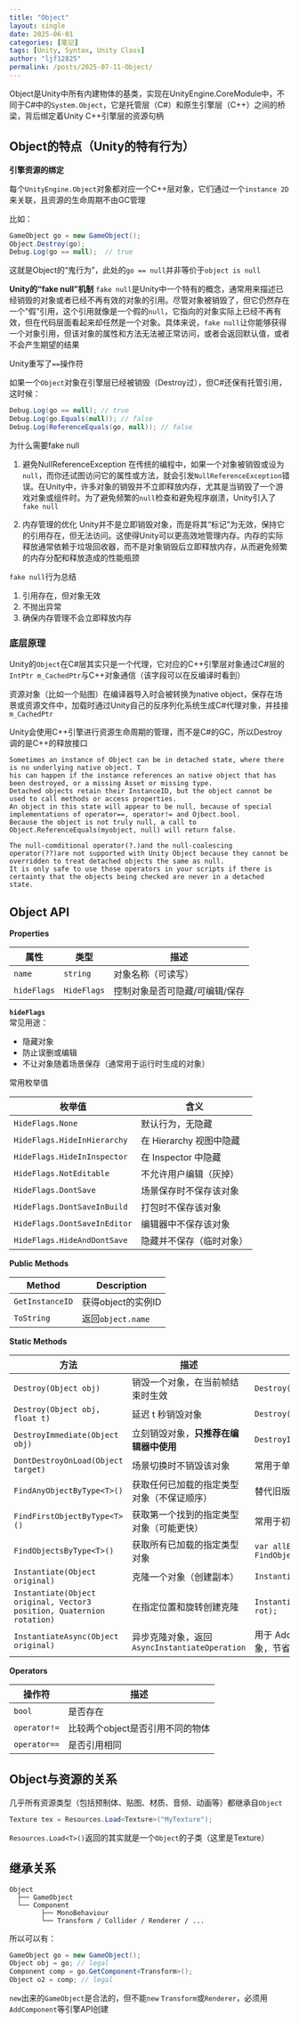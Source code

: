 ```yaml
---
title: "Object"
layout: single
date: 2025-06-01
categories: [笔记]
tags: [Unity, Syntax, Unity Class]
author: "ljf12825"
permalink: /posts/2025-07-11-Object/
---
```

Object是Unity中所有内建物体的基类，实现在UnityEngine.CoreModule中，不同于C#中的`System.Object`，它是托管层（C#）和原生引擎层（C++）之间的桥梁，背后绑定着Unity C++引擎层的资源句柄

## Object的特点（Unity的特有行为）
**引擎资源的绑定**

每个`UnityEngine.Object`对象都对应一个C++层对象，它们通过一个`instance 2D`来关联，且资源的生命周期不由GC管理

比如：
```cs
GameObject go = new GameObject();
Object.Destroy(go);
Debug.Log(go == null);  // true
```
这就是Object的“鬼行为”，此处的`go == null`并非等价于`object is null`

**Unity的“fake null”机制**
`fake null`是Unity中一个特有的概念，通常用来描述已经销毁的对象或者已经不再有效的对象的引用。尽管对象被销毁了，但它仍然存在一个“假”引用，这个引用就像是一个假的`null`，它指向的对象实际上已经不再有效，但在代码层面看起来却任然是一个对象。具体来说，`fake null`让你能够获得一个对象引用，但该对象的属性和方法无法被正常访问，或者会返回默认值，或者不会产生期望的结果

Unity重写了`==`操作符

如果一个`Object`对象在引擎层已经被销毁（Destroy过），但C#还保有托管引用，这时候：
```cs
Debug.Log(go == null); // true
Debug.Log(go.Equals(null)); // false
Debug.Log(ReferenceEquals(go, null)); // false
```

为什么需要fake null
1. 避免NullReferenceException
在传统的编程中，如果一个对象被销毁或设为`null`，而你还试图访问它的属性或方法，就会引发`NullReferenceException`错误。在Unity中，许多对象的销毁并不立即释放内存，尤其是当销毁了一个游戏对象或组件时。为了避免频繁的`null`检查和避免程序崩溃，Unity引入了`fake null`

2. 内存管理的优化
Unity并不是立即销毁对象，而是将其“标记”为无效，保持它的引用存在，但无法访问。这使得Unity可以更高效地管理内存。内存的实际释放通常依赖于垃圾回收器，而不是对象销毁后立即释放内存，从而避免频繁的内存分配和释放造成的性能瓶颈

`fake null`行为总结
1. 引用存在，但对象无效
2. 不抛出异常
3. 确保内存管理不会立即释放内存

### 底层原理
Unity的`Object`在C#层其实只是一个代理，它对应的C++引擎层对象通过C#层的`IntPtr m_CachedPtr`与C++对象通信（该字段可以在反编译时看到）

资源对象（比如一个贴图）在编译器导入时会被转换为native object，保存在场景或资源文件中，加载时通过Unity自己的反序列化系统生成C#代理对象，并挂接`m_CachedPtr`

Unity会使用C++引擎进行资源生命周期的管理，而不是C#的GC，所以Destroy调的是C++的释放接口

```text
Sometimes an instance of Object can be in detached state, where there is no underlying native object. T
his can happen if the instance references an native object that has been destroyed, or a missing Asset or missing type. 
Detached objects retain their InstanceID, but the object cannot be used to call methods or access properties. 
An object in this state will appear to be null, because of special implementations of operator==, operator!= and Ojbect.bool.
Because the object is not truly null, a call to Object.ReferenceEquals(myobject, null) will return false.

The null-comditional operator(?.)and the null-coalescing operator(??)are not supported with Unity Object because they cannot be overridden to treat detached objects the same as null.
It is only safe to use those operators in your scripts if there is certainty that the objects being checked are never in a detached state.
```


## Object API
**Properties**

| 属性 | 类型 | 描述 |
| - | - | - |
| `name` | `string` | 对象名称（可读写） |
| `hideFlags` | `HideFlags` | 控制对象是否可隐藏/可编辑/保存 |

**`hideFlags`**  
常见用途：
- 隐藏对象
- 防止误删或编辑
- 不让对象随着场景保存（通常用于运行时生成的对象）

常用枚举值

| 枚举值                          | 含义                |
| ---------------------------- | ----------------- |
| `HideFlags.None`             | 默认行为，无隐藏          |
| `HideFlags.HideInHierarchy`  | 在 Hierarchy 视图中隐藏 |
| `HideFlags.HideInInspector`  | 在 Inspector 中隐藏   |
| `HideFlags.NotEditable`      | 不允许用户编辑（灰掉）       |
| `HideFlags.DontSave`         | 场景保存时不保存该对象       |
| `HideFlags.DontSaveInBuild`  | 打包时不保存该对象         |
| `HideFlags.DontSaveInEditor` | 编辑器中不保存该对象        |
| `HideFlags.HideAndDontSave`  | 隐藏并不保存（临时对象）      |

**Public Methods**

| Method | Description |
| - | - |
| `GetInstanceID` | 获得object的实例ID |
| `ToString` | 返回`object.name` |

**Static Methods**

| 方法                                                                      | 描述                                    | 示例/说明                                          |
| ----------------------------------------------------------------------- | ------------------------------------- | ---------------------------------------------- |
| `Destroy(Object obj)` | 销毁一个对象，在当前帧结束时生效                      | `Destroy(gameObject);`                         |
| `Destroy(Object obj, float t)` | 延迟 t 秒销毁对象                            | `Destroy(gameObject, 2.0f);`                   |
| `DestroyImmediate(Object obj)` | 立刻销毁对象，**只推荐在编辑器中使用**                 | `DestroyImmediate(gameObject);`                |
| `DontDestroyOnLoad(Object target)` | 场景切换时不销毁该对象                           | 常用于单例或管理器类                                     |
| `FindAnyObjectByType<T>()` | 获取任何已加载的指定类型对象（不保证顺序）                 | 替代旧版 `FindObjectOfType`                        |
| `FindFirstObjectByType<T>()` | 获取第一个找到的指定类型对象（可能更快）                  | 常用于初始化查找                                       |
| `FindObjectsByType<T>()`                                              | 获取所有已加载的指定类型对象                        | `var allEnemies = FindObjectsByType<Enemy>();` |
| `Instantiate(Object original)`                                        | 克隆一个对象（创建副本）                          | `Instantiate(prefab);`                         |
| `Instantiate(Object original, Vector3 position, Quaternion rotation)` | 在指定位置和旋转创建克隆                          | `Instantiate(prefab, pos, rot);`               |
| `InstantiateAsync(Object original)` | 异步克隆对象，返回 `AsyncInstantiateOperation` | 用于 Addressables 或大型对象，节省主线程开销                  |

**Operators**

| 操作符 | 描述 |
| - | - |
| `bool` | 是否存在 |
| `operator!=` | 比较两个object是否引用不同的物体 |
| `operator==` | 是否引用相同 |


## Object与资源的关系
几乎所有资源类型（包括预制体、贴图、材质、音频、动画等）都继承自`Object`
```cs
Texture tex = Resources.Load<Texture>("MyTexture");
```
`Resources.Load<T>()`返回的其实就是一个`Object`的子类（这里是Texture）

## 继承关系
```text
Object
  ├── GameObject
  └── Component
        ├── MonoBehaviour
        └── Transform / Collider / Renderer / ...
```
所以可以有：
```cs
GameObject go = new GameObject();
Object obj = go; // legal
Component comp = go.GetComponent<Transform>();
Object o2 = comp; // legal
```
`new`出来的`GameObject`是合法的，但不能`new` `Transform`或`Renderer`，必须用`AddComponent`等引擎API创建